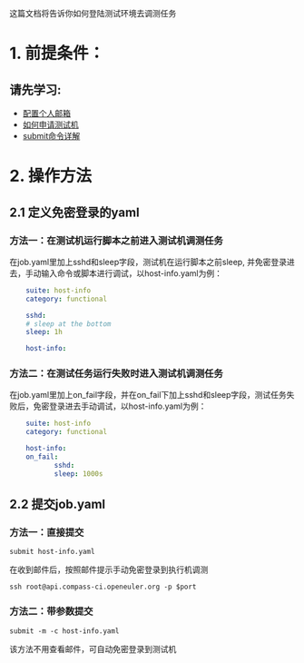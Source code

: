 这篇文档将告诉你如何登陆测试环境去调测任务

# 1. 前提条件：
## 请先学习:
* [配置个人邮箱](https://gitee.com/wu_fengguang/compass-ci/blob/master/doc/manual/apply-account.md)
* [如何申请测试机](https://gitee.com/wu_fengguang/compass-ci/blob/master/doc/manual/如何申请测试机.md)
* [submit命令详解](https://gitee.com/wu_fengguang/compass-ci/blob/master/doc/manual/submit命令详解.md)

# 2. 操作方法

## 2.1 定义免密登录的yaml

### 方法一：在测试机运行脚本之前进入测试机调测任务

在job.yaml里加上sshd和sleep字段，测试机在运行脚本之前sleep, 并免密登录进去，手动输入命令或脚本进行调试，以host-info.yaml为例：

```yaml
    suite: host-info
    category: functional

    sshd:
    # sleep at the bottom
    sleep: 1h

    host-info:
```

### 方法二：在测试任务运行失败时进入测试机调测任务

在job.yaml里加上on_fail字段，并在on_fail下加上sshd和sleep字段，测试任务失败后，免密登录进去手动调试，以host-info.yaml为例：

```yaml
    suite: host-info
    category: functional

    host-info:
    on_fail:
           sshd:
           sleep: 1000s
```

## 2.2 提交job.yaml

### 方法一：直接提交

    submit host-info.yaml

在收到邮件后，按照邮件提示手动免密登录到执行机调测

    ssh root@api.compass-ci.openeuler.org -p $port

### 方法二：带参数提交

    submit -m -c host-info.yaml

该方法不用查看邮件，可自动免密登录到测试机
